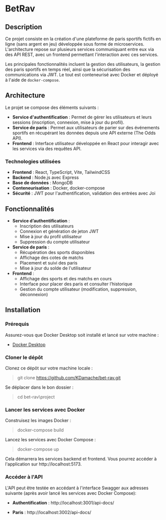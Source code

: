 # BetRav

## Description

Ce projet consiste en la création d'une plateforme de paris sportifs fictifs en ligne (sans argent en jeu) développée sous forme de microservices. L'architecture repose sur plusieurs services communiquant entre eux via des API REST, avec un frontend permettant l'interaction avec ces services.

Les principales fonctionnalités incluent la gestion des utilisateurs, la gestion des paris sportifs en temps réel, ainsi que la sécurisation des communications via JWT. Le tout est conteneurisé avec Docker et déployé à l'aide de `docker-compose`.

## Architecture

Le projet se compose des éléments suivants :

- **Service d'authentification** : Permet de gérer les utilisateurs et leurs sessions (inscription, connexion, mise à jour du profil).
- **Service de paris** : Permet aux utilisateurs de parier sur des événements sportifs en récupérant les données depuis une API externe (The Odds API).
- **Frontend** : Interface utilisateur développée en React pour interagir avec les services via des requêtes API.

### Technologies utilisées

- **Frontend** : React, TypeScript, Vite, TailwindCSS
- **Backend** : Node.js avec Express
- **Base de données** : MongoDB
- **Conteneurisation** : Docker, docker-compose
- **Sécurité** : JWT pour l'authentification, validation des entrées avec Joi

## Fonctionnalités

- **Service d’authentification** :
  - Inscription des utilisateurs
  - Connexion et génération de jeton JWT
  - Mise à jour du profil utilisateur
  - Suppression du compte utilisateur
- **Service de paris** :
  - Récupération des sports disponibles
  - Affichage des cotes de matchs
  - Placement et suivi des paris
  - Mise à jour du solde de l'utilisateur
- **Frontend** :
  - Affichage des sports et des matchs en cours
  - Interface pour placer des paris et consulter l’historique
  - Gestion du compte utilisateur (modification, suppression, déconnexion)

## Installation

### Prérequis

Assurez-vous que Docker Desktop soit installé et lancé sur votre machine :
- [Docker Desktop](https://www.docker.com/)

### Cloner le dépôt
Clonez ce dépôt sur votre machine locale :
> git clone https://github.com/KDamache/bet-rav.git

Se déplacer dans le bon dossier :
> cd bet-rav\project

### Lancer les services avec Docker
Construisez les images Docker :
> docker-compose build

Lancez les services avec Docker Compose :
> docker-compose up

Cela démarrera les services backend et frontend. 
Vous pourrez accéder à l'application sur http://localhost:5173.

### Accéder à l'API
L'API peut être testée en accédant à l'interface Swagger aux adresses suivante (après avoir lancé les services avec Docker Compose):
- **Authentification** :
http://localhost:3001/api-docs/

- **Paris** :
http://localhost:3002/api-docs/
